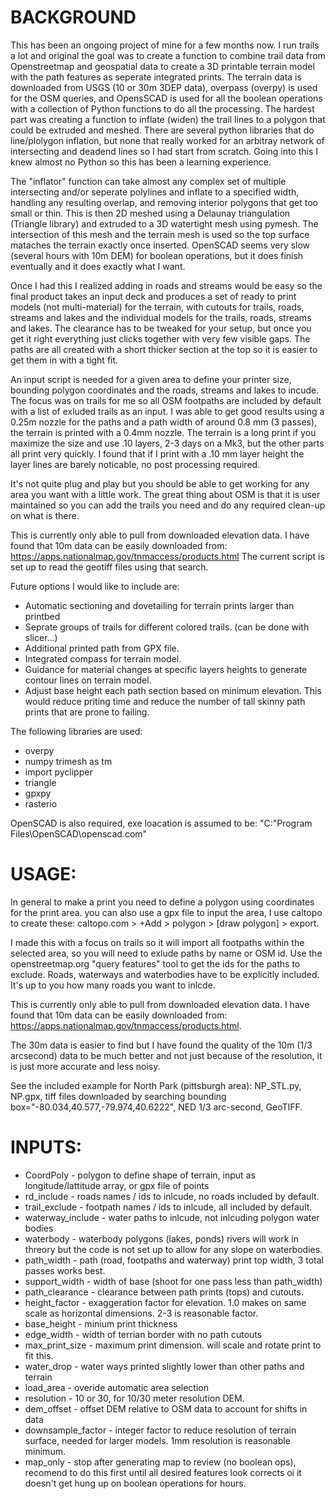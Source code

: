 # BACKGROUND
This has been an ongoing project of mine for a few months now.  I run trails a lot and original the goal was to create a function to combine trail data from Openstreetmap and geospatial data to create a 3D printable terrain model with the path features as seperate integrated prints. The terrain data is downloaded from USGS (10 or 30m 3DEP data), overpass (overpy) is used for the OSM queries, and OpensSCAD is used for all the boolean operations with a collection of Python functions to do all the processing.  The hardest part was creating a function to inflate (widen) the trail lines to a polygon that could be extruded and meshed.  There are several python libraries that do line/plolygon inflation, but none that really worked for an arbitray network of intersecting and deadend lines so I had start from scratch.  Going into this I knew almost no Python so this has been a learning experience.

The "inflator" function can take almost any complex set of multiple intersecting and/or seperate polylines and inflate to a specified width, handling any resulting overlap, and removing interior polygons that get too small or thin. This is then 2D meshed using a Delaunay triangulation (Triangle library) and extruded to a 3D watertight mesh using pymesh.  The intersection of this mesh and the terrain mesh is used so the top surface mataches the terrain exactly once inserted.  OpenSCAD seems very slow (several hours with 10m DEM) for boolean operations, but it does finish eventually and it does exactly what I want.

Once I had this I realized adding in roads and streams would be easy so the final product takes an input deck and produces a set of ready to print models (not multi-material) for the terrain, with cutouts for trails, roads, streams and lakes and the individual models for the trails, roads, streams and lakes. The clearance has to be tweaked for your setup, but once you get it right everything just clicks together with very few visible gaps.  The paths are all created with a short thicker section at the top so it is easier to get them in with a tight fit.

An input script is needed for a given area to define your printer size, bounding polygon coordinates and the roads, streams and lakes to incude.  The focus was on trails for me so all OSM footpaths are included by default with a list of exluded trails as an input.  I was able to get good results using a 0.25m nozzle for the paths and a path width of around 0.8 mm (3 passes), the terrain is printed with a 0.4mm nozzle.  The terrain is a long print if you maximize the size and use .10 layers, 2-3 days on a Mk3, but the other parts all print very quickly.  I found that if I print with a .10 mm layer height the layer lines are barely noticable, no post processing required.

It's not quite plug and play but you should be able to get working for any area you want with a little work.  The great thing about OSM is that it is user maintained so you can add the trails you need and do any required clean-up on what is there.


This is currently only able to pull from downloaded elevation data.  I have found that 10m data can be easily downloaded from:
https://apps.nationalmap.gov/tnmaccess/products.html 
The current script is set up to read the geotiff files using that search.

Future options I would like to include are:
* Automatic sectioning and dovetailing for terrain prints larger than printbed
* Seprate groups of trails for different colored trails. (can be done with slicer...)
* Additional printed path from GPX file.
* Integrated compass for terrain model.
* Guidance for material changes at specific layers heights to generate contour lines on terrain model.
* Adjust base height each path section based on minimum elevation.  This would reduce priting time and reduce the number of tall skinny path prints that are prone to failing.

The following libraries are used:
* overpy
* numpy trimesh as tm
* import pyclipper
* triangle
* gpxpy
* rasterio

OpenSCAD is also required, exe loacation is assumed to be: "C:\"Program Files\OpenSCAD\openscad.com"


# USAGE:

In general to make a print you need to define a polygon using coordinates for the print area. you can also use a gpx file to input the area, I use caltopo to create these: caltopo.com > +Add > polygon > [draw polygon] > export.

I made this with a focus on trails so it will import all footpaths within the selected area, so you will need to exlude paths by name or OSM id.  Use the openstreetmap.org "query features" tool to get the ids for the paths to exclude.  Roads, waterways and waterbodies have to be explicitly included.  It's up to you how many roads you want to inlcde.

This is currently only able to pull from downloaded elevation data.  I have found that 10m data can be easily downloaded from: https://apps.nationalmap.gov/tnmaccess/products.html.

The 30m data is easier to find but I have found the quality of the 10m (1/3 arcsecond) data to be much better and not just because of the resolution, it is just more accurate and less noisy.

See the included example for North Park (pittsburgh area): NP_STL.py, NP.gpx, tiff files downloaded by searching bounding box="-80.034,40.577,-79.974,40.6222", NED 1/3 arc-second, GeoTIFF.




# INPUTS:

* CoordPoly - polygon to define shape of terrain, input as longitude/lattitude array, or gpx file of points
* rd_include - roads names / ids to inlcude, no roads included by default.
* trail_exclude - footpath names / ids to inlcude, all included by default.
* waterway_include - water paths to inlcude, not inlcuding polygon water bodies
* waterbody - waterbody polygons (lakes, ponds) rivers will work in threory but the code is not set up to allow for any slope on waterbodies.
* path_width - path (road, footpaths and waterway) print top width, 3 total passes works best.
* support_width - width of base (shoot for one pass less than path_width)
* path_clearance - clearance between path prints (tops) and cutouts.
* height_factor - exaggeration factor for elevation. 1.0 makes on same scale as horizontal dimensions. 2-3 is reasonable factor.
* base_height - minium print thickness
* edge_width - width of terrian border with no path cutouts
* max_print_size - maximum print dimension.  will scale and rotate print to fit this.
* water_drop - water ways printed slightly lower than other paths and terrain
* load_area - overide automatic area selection
* resolution - 10 or 30, for 10/30 meter resolution DEM.
* dem_offset - offset DEM relative to OSM data to account for shifts in data
* downsample_factor - integer factor to reduce resolution of terrain surface, needed for larger models.  1mm resolution is reasonable minimum.
* map_only - stop after generating map to review (no boolean ops), recomend to do this first until all desired features look corrects oi it doesn't get hung up on boolean operations for hours.
